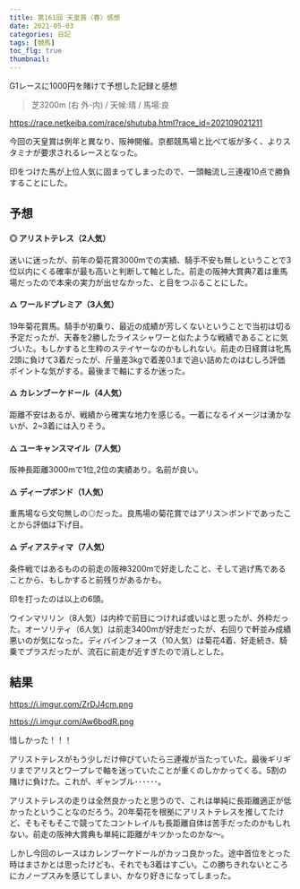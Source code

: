 ```yaml
---
title: 第161回 天皇賞（春）感想
date: 2021-05-03
categories: 日記
tags: [競馬]
toc_flg: true
thumbnail: 
---
```


G1レースに1000円を賭けて予想した記録と感想

> 芝3200m (右 外-内) / 天候:晴 / 馬場:良

https://race.netkeiba.com/race/shutuba.html?race_id=202109021211

今回の天皇賞は例年と異なり、阪神開催。京都競馬場と比べて坂が多く、よりスタミナが要求されるレースとなった。

印をつけた馬が上位人気に固まってしまったので、一頭軸流し三連複10点で勝負することにした。

## 予想


#### ◎ アリストテレス（2人気）
迷いに迷ったが、前年の菊花賞3000mでの実績、騎手不安も無しということで3位以内にくる確率が最も高いと判断して軸とした。前走の阪神大賞典7着は重馬場だったので本来の実力が出せなかった、と目をつぶることにした。

#### △ ワールドプレミア（3人気）
19年菊花賞馬。騎手が初乗り、最近の成績が芳しくないということで当初は切る予定だったが、天春を2勝したライスシャワーと似たような戦績であることに気づいた。もしかすると生粋のステイヤーなのかもしれない。前走の日経賞は牝馬2頭に負けて3着だったが、斤量差3kgで着差0.1まで追い詰めたのはむしろ評価ポイントな気がする。最後まで軸にするか迷った。

#### △ カレンブーケドール（4人気）
距離不安はあるが、戦績から確実な地力を感じる。一着になるイメージは湧かないが、2~3着には入りそう。

#### △ ユーキャンスマイル（7人気）
阪神長距離3000mで1位,2位の実績あり。名前が良い。

#### △ ディープボンド（1人気）
重馬場なら文句無しの◎だった。良馬場の菊花賞ではアリス＞ボンドであったことから評価は下げ目。

#### △ ディアスティマ（7人気）
条件戦ではあるものの前走の阪神3200mで好走したこと、そして逃げ馬であることから、もしかすると前残りがあるかも。

印を打ったのは以上の6頭。

ウインマリリン（8人気）は内枠で前目につければ或いはと思ったが、外枠だった。オーソリティ（6人気）は前走3400mが好走だったが、右回りで軒並み成績悪いのが気になった。ディバインフォース（10人気）は菊花4着、好走続き、騎乗でプラスだったが、流石に前走が近すぎたので消しとした。

## 結果

https://i.imgur.com/ZrDJ4cm.png

https://i.imgur.com/Aw6bodR.png

惜しかった！！！

アリストテレスがもう少しだけ伸びていたら三連複が当たっていた。最後ギリギリまでアリスとワープレで軸を迷っていたことが重くのしかかってくる。5割の賭けに負けた。これが、ギャンブル･･････。

アリストテレスの走りは全然良かったと思うので、これは単純に長距離適正が低かったということなのだろう。20年菊花を根拠にアリストテレスを推してたけど、そもそもそこで競ってたコントレイルも長距離自体は苦手だったのかもしれない。前走の阪神大賞典も単純に距離がキツかったのかな～。

しかし今回のレースはカレンブーケドールがカッコ良かった。途中首位をとった時はまさかとは思ったけども、それでも3着はすごい。この勝ちきれないところにカノープスみを感じてしまい、かなり好きになってしまった。